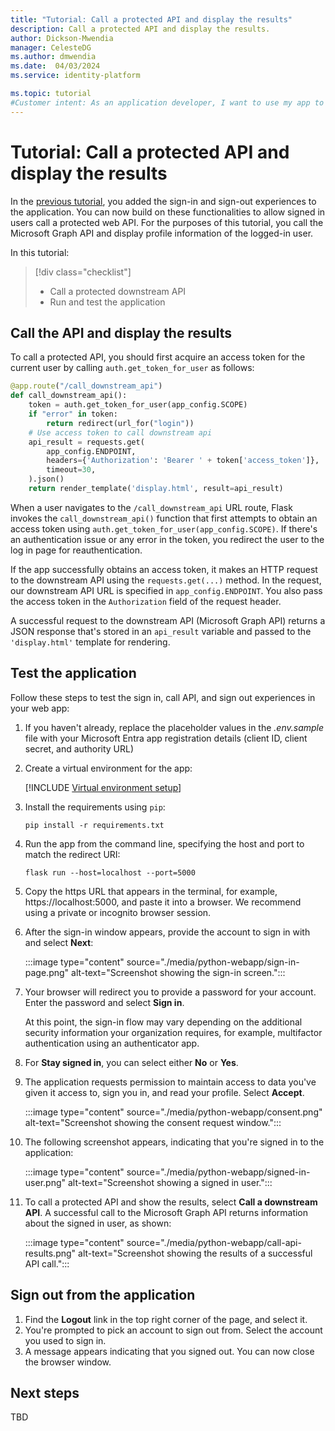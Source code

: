```yaml
---
title: "Tutorial: Call a protected API and display the results"
description: Call a protected API and display the results.
author: Dickson-Mwendia
manager: CelesteDG
ms.author: dmwendia
ms.date:  04/03/2024
ms.service: identity-platform

ms.topic: tutorial
#Customer intent: As an application developer, I want to use my app to call a web API, in this case Microsoft Graph. I need to know how to modify my code to call the API successfully.
---
```


# Tutorial: Call a protected API and display the results

In the [previous tutorial](tutorial-web-app-dotnet-sign-in-users.md), you added the sign-in and sign-out experiences to the application. You can now build on these functionalities to allow signed in users call a protected web API. For the purposes of this tutorial, you call the Microsoft Graph API and display profile information of the logged-in user.

In this tutorial:

> [!div class="checklist"]
>
> * Call a protected downstream API
> * Run and test the application

## Call the API and display the results

To call a protected API, you should first acquire an access token for the current user by calling `auth.get_token_for_user` as follows:

```python
@app.route("/call_downstream_api")
def call_downstream_api():
    token = auth.get_token_for_user(app_config.SCOPE)
    if "error" in token:
        return redirect(url_for("login"))
    # Use access token to call downstream api
    api_result = requests.get(
        app_config.ENDPOINT,
        headers={'Authorization': 'Bearer ' + token['access_token']},
        timeout=30,
    ).json()
    return render_template('display.html', result=api_result)
``` 

When a user navigates to the `/call_downstream_api` URL route, Flask invokes the `call_downstream_api()` function that first attempts to obtain an access token using `auth.get_token_for_user(app_config.SCOPE)`.  If there's an authentication issue or any error in the token, you redirect the user to the log in page for reauthentication.

If the app successfully obtains an access token, it makes an HTTP request to the downstream API using the `requests.get(...)` method. In the request, our downstream API URL is specified in `app_config.ENDPOINT`. You also pass the access token in the `Authorization` field of the request header. 

A successful request to the downstream API (Microsoft Graph API) returns a JSON response that's stored in an `api_result` variable and passed to the `'display.html'` template for rendering. 

## Test the application

Follow these steps to test the sign in, call API, and sign out experiences in your web app:

1. If you haven't already, replace the placeholder values in the *.env.sample* file with your Microsoft Entra app registration details (client ID, client secret, and authority URL)

1. Create a virtual environment for the app:

    [!INCLUDE [Virtual environment setup](~/../azure-docs-pr/articles/app-service/includes/quickstart-python/virtual-environment-setup.md)]

1. Install the requirements using `pip`:

    ```shell
    pip install -r requirements.txt
    ```

1. Run the app from the command line, specifying the host and port to match the redirect URI:

    ```shell
    flask run --host=localhost --port=5000
    ```
1. Copy the https URL that appears in the terminal, for example, https://localhost:5000, and paste it into a browser. We recommend using a private or incognito browser session.

1. After the sign-in window appears, provide the account to sign in with and select **Next**:

    :::image type="content" source="./media/python-webapp/sign-in-page.png" alt-text="Screenshot showing the sign-in screen.":::
1. Your browser will redirect you to provide a password for your account. Enter the password and select **Sign in**.

    At this point, the sign-in flow may vary depending on the additional security information your organization requires, for example, multifactor authentication using an authenticator app.

1. For **Stay signed in**, you can select either **No** or **Yes**.

1. The application requests permission to maintain access to data you've given it access to, sign you in, and read your profile. Select **Accept**.

    :::image type="content" source="./media/python-webapp/consent.png" alt-text="Screenshot showing the consent request window.":::

1. The following screenshot appears, indicating that you're signed in to the application:

    :::image type="content" source="./media/python-webapp/signed-in-user.png" alt-text="Screenshot showing a signed in user.":::

1. To call a protected API and show the results, select **Call a downstream API**. A successful call to the Microsoft Graph API returns information about the signed in user, as shown:

    :::image type="content" source="./media/python-webapp/call-api-results.png" alt-text="Screenshot showing the results of a successful API call.":::

## Sign out from the application

1. Find the **Logout** link in the top right corner of the page, and select it.
1. You're prompted to pick an account to sign out from. Select the account you used to sign in.
1. A message appears indicating that you signed out. You can now close the browser window.

## Next steps

TBD